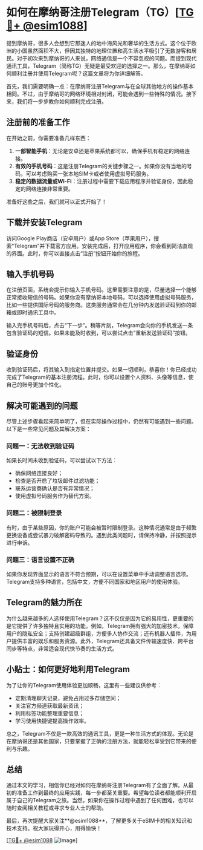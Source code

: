 # 如何在摩纳哥注册Telegram（TG）[[TG💪+ @esim1088](https://t.me/s/esim1088)]

提到摩纳哥，很多人会想到它那迷人的地中海风光和奢华的生活方式。这个位于欧洲的小国虽然面积不大，但因其独特的地理位置和高生活水平吸引了无数游客和居民。对于初次来到摩纳哥的人来说，网络通信是一个不容忽视的问题。而提到现代通讯工具，Telegram（简称TG）无疑是最受欢迎的选择之一。那么，在摩纳哥如何顺利注册并使用Telegram呢？这篇文章将为你详细解答。

首先，我们需要明确一点：在摩纳哥注册Telegram与在全球其他地方的操作基本相同。不过，由于摩纳哥的网络环境相对封闭，可能会遇到一些特殊的情况。接下来，我们将一步步教你如何顺利完成注册。

## 注册前的准备工作

在开始之前，你需要准备几样东西：

1. **一部智能手机**：无论是安卓还是苹果系统都可以，确保手机有稳定的网络连接。
2. **有效的手机号码**：这是注册Telegram的关键步骤之一。如果你没有当地的号码，可以考虑购买一张本地SIM卡或者使用虚拟号码服务。
3. **稳定的数据流量或Wi-Fi**：注册过程中需要下载应用程序并验证身份，因此稳定的网络连接非常重要。

准备好这些之后，我们就可以正式开始了！

## 下载并安装Telegram

访问Google Play商店（安卓用户）或App Store（苹果用户），搜索“Telegram”并下载官方应用。安装完成后，打开应用程序，你会看到简洁直观的界面。此时，你可以直接点击“注册”按钮开始你的旅程。

## 输入手机号码

在注册页面，系统会提示你输入手机号码。这里需要注意的是，尽量选择一个能够正常接收短信的号码。如果你没有摩纳哥本地号码，可以选择使用虚拟号码服务，比如一些提供国际号码的服务商。这类服务通常会在几分钟内发送验证码到你的邮箱或即时通讯工具中。

输入完手机号码后，点击“下一步”。稍等片刻，Telegram会向你的手机发送一条包含验证码的短信。如果未能及时收到，可以尝试点击“重新发送验证码”按钮。

## 验证身份

收到验证码后，将其输入到指定位置并提交。如果一切顺利，恭喜你！你已经成功完成了Telegram的基本注册流程。此时，你可以设置个人资料、头像等信息，使自己的账号更加个性化。

## 解决可能遇到的问题

尽管上述步骤看起来简单明了，但在实际操作过程中，仍然有可能遇到一些问题。以下是一些常见问题及其解决方案：

### 问题一：无法收到验证码

如果长时间未收到验证码，可以尝试以下方法：
- 确保网络连接良好；
- 检查是否开启了垃圾邮件过滤功能；
- 联系运营商确认是否有异常情况；
- 使用虚拟号码服务作为替代方案。

### 问题二：被限制登录

有时，由于某些原因，你的账户可能会被暂时限制登录。这种情况通常是由于频繁更换设备或尝试暴力破解密码导致的。遇到此类问题时，请保持冷静，并按照提示进行申诉。

### 问题三：语言设置不正确

如果你发现界面显示的语言不符合预期，可以在设置菜单中手动调整语言选项。Telegram支持多种语言，包括中文，方便不同国家和地区用户的使用体验。

## Telegram的魅力所在

为什么越来越多的人选择使用Telegram？这不仅仅是因为它的易用性，更重要的是它提供了许多独特且实用的功能。例如，Telegram拥有强大的加密技术，保障用户的隐私安全；支持创建超级群组，方便多人协作交流；还有机器人插件，为用户提供丰富的娱乐和服务资源。此外，Telegram还具备文件传输速度快、跨平台同步等特点，非常适合现代快节奏的生活方式。

## 小贴士：如何更好地利用Telegram

为了让你的Telegram使用体验更加顺畅，这里有一些建议供参考：
- 定期清理聊天记录，避免占用过多存储空间；
- 关注官方频道获取最新资讯；
- 利用标签功能整理重要信息；
- 学习使用快捷键提高操作效率。

总之，Telegram不仅是一款高效的通讯工具，更是一种生活方式的体现。无论是在摩纳哥还是其他国家，只要掌握了正确的注册方法，就能轻松享受到它带来的便利与乐趣。

## 总结

通过本文的学习，相信你已经对如何在摩纳哥注册Telegram有了全面了解。从最初的准备工作到最终的应用实践，每一步都至关重要。希望每位读者都能顺利开启属于自己的Telegram之旅。当然，如果你在操作过程中遇到了任何困难，也可以随时查阅相关教程或寻求专业人士的帮助。

最后，再次提醒大家关注**@esim1088**，了解更多关于eSIM卡的相关知识和技术支持。祝大家玩得开心，用得愉快！

[[TG💪+ @esim1088](https://t.me/s/esim1088) ![Image](https://i.postimg.cc/4NQfJmqS/Snipaste-2025-05-13-00-14-12.png)]